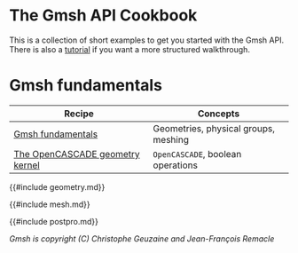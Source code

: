 # The Gmsh API Cookbook 

This is a collection of short examples to get you started with the Gmsh API.
There is also a [tutorial](./tutorial.md) if you want a more structured walkthrough.

# Gmsh fundamentals
| Recipe | Concepts |
|--------|----------|
| [Gmsh fundamentals](./fundamentals.md) | Geometries, physical groups, meshing |
| [The OpenCASCADE geometry kernel](./occ.md) | `OpenCASCADE`, boolean operations |

{{#include geometry.md}}

{{#include mesh.md}}

{{#include postpro.md}}

*Gmsh is copyright (C) Christophe Geuzaine and Jean-François Remacle*
